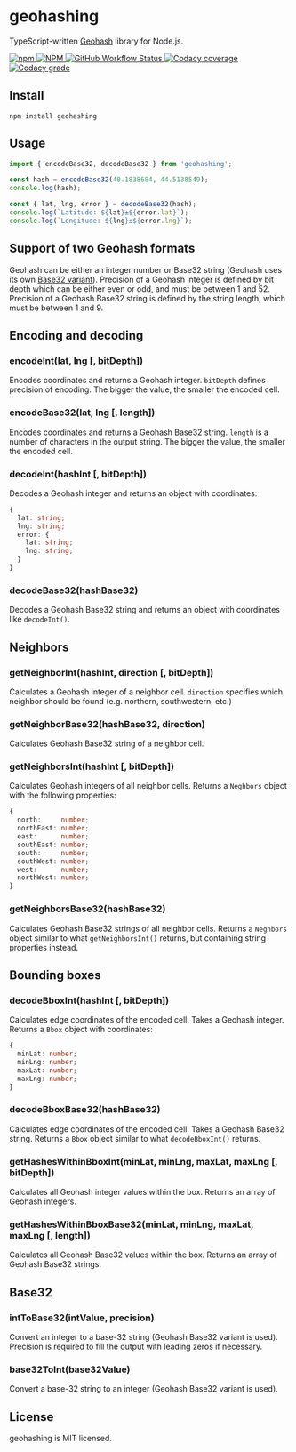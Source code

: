 # geohashing

TypeScript-written [Geohash](https://en.wikipedia.org/wiki/Geohash) library for Node.js.

<a href="https://www.npmjs.com/geohashing" target="_blank">
    <img alt="npm" src="https://img.shields.io/npm/v/geohashing?color=brightgreen">
</a>
<a href="https://www.npmjs.com/geohashing" target="_blank">
    <img alt="NPM" src="https://img.shields.io/npm/l/geohashing?color=blue">
</a>
<a href="https://github.com/arseny034/geohashing/actions/workflows/ci.yml" target="_blank">
    <img alt="GitHub Workflow Status" src="https://img.shields.io/github/workflow/status/arseny034/geohashing/CI">
</a>
<a href="https://app.codacy.com/gh/arseny034/geohashing" target="_blank">
    <img alt="Codacy coverage" src="https://img.shields.io/codacy/coverage/e2a2c3470d9d446ca7e754b78acb3660/main">
</a>
<a href="https://app.codacy.com/gh/arseny034/geohashing" target="_blank">
    <img alt="Codacy grade" src="https://img.shields.io/codacy/grade/e2a2c3470d9d446ca7e754b78acb3660/main">
</a>

## Install

```shell
npm install geohashing
```


## Usage

```typescript
import { encodeBase32, decodeBase32 } from 'geohashing';

const hash = encodeBase32(40.1838684, 44.5138549);
console.log(hash);

const { lat, lng, error } = decodeBase32(hash);
console.log(`Latitude: ${lat}±${error.lat}`);
console.log(`Longitude: ${lng}±${error.lng}`);
```

## Support of two Geohash formats

Geohash can be either an integer number or Base32 string (Geohash uses its own [Base32 variant](https://en.wikipedia.org/wiki/Base32#Geohash)).
Precision of a Geohash integer is defined by bit depth which can be either even or odd,
and must be between 1 and 52.
Precision of a Geohash Base32 string is defined by the string length, which must be between 1 and 9.

## Encoding and decoding

### encodeInt(lat, lng [, bitDepth])

Encodes coordinates and returns a Geohash integer.
`bitDepth` defines precision of encoding.
The bigger the value, the smaller the encoded cell.

### encodeBase32(lat, lng [, length])

Encodes coordinates and returns a Geohash Base32 string. 
`length` is a number of characters in the output string.
The bigger the value, the smaller the encoded cell.

### decodeInt(hashInt [, bitDepth])

Decodes a Geohash integer and returns an object with coordinates:
```typescript
{
  lat: string;
  lng: string;
  error: {
    lat: string;
    lng: string;
  } 
}
```

### decodeBase32(hashBase32)

Decodes a Geohash Base32 string and returns an object with coordinates like `decodeInt()`.

## Neighbors

### getNeighborInt(hashInt, direction [, bitDepth])

Calculates a Geohash integer of a neighbor cell.
`direction` specifies which neighbor should be found (e.g. northern, southwestern, etc.)

### getNeighborBase32(hashBase32, direction)

Calculates Geohash Base32 string of a neighbor cell.

### getNeighborsInt(hashInt [, bitDepth])

Calculates Geohash integers of all neighbor cells. Returns a `Neghbors` object with the following properties:
```typescript
{
  north:     number;
  northEast: number;
  east:      number;
  southEast: number;
  south:     number;
  southWest: number;
  west:      number;
  northWest: number;
}
```


### getNeighborsBase32(hashBase32)

Calculates Geohash Base32 strings of all neighbor cells.
Returns a `Neghbors` object similar to what `getNeighborsInt()` returns, but containing string properties instead.

## Bounding boxes

### decodeBboxInt(hashInt [, bitDepth])

Calculates edge coordinates of the encoded cell.
Takes a Geohash integer.
Returns a `Bbox` object with coordinates: 
```typescript
{ 
  minLat: number;
  minLng: number;
  maxLat: number;
  maxLng: number;
}
```

### decodeBboxBase32(hashBase32)

Calculates edge coordinates of the encoded cell.
Takes a Geohash Base32 string.
Returns a `Bbox` object similar to what `decodeBboxInt()` returns.

### getHashesWithinBboxInt(minLat, minLng, maxLat, maxLng [, bitDepth])

Calculates all Geohash integer values within the box.
Returns an array of Geohash integers.

### getHashesWithinBboxBase32(minLat, minLng, maxLat, maxLng [, length])

Calculates all Geohash Base32 values within the box.
Returns an array of Geohash Base32 strings.

## Base32

### intToBase32(intValue, precision)

Convert an integer to a base-32 string (Geohash Base32 variant is used).
Precision is required to fill the output with leading zeros if necessary.

### base32ToInt(base32Value)

Convert a base-32 string to an integer (Geohash Base32 variant is used).

## License

geohashing is MIT licensed.

